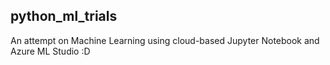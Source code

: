 ## python_ml_trials

An attempt on Machine Learning using cloud-based Jupyter Notebook and Azure ML Studio :D
